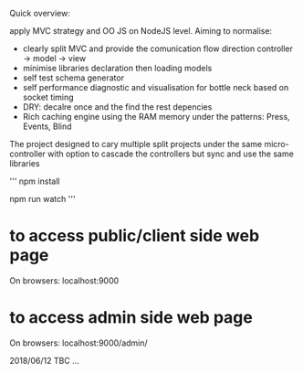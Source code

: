 Quick overview:

apply MVC strategy and OO JS on NodeJS level. 
Aiming to normalise:
 
* clearly split MVC and provide the comunication flow direction controller -> model -> view
* minimise libraries declaration then loading models
* self test schema generator 
* self performance diagnostic and visualisation for bottle neck based on socket timing 
* DRY: decalre once and the find the rest depencies 
* Rich caching engine using the RAM memory under the patterns: Press, Events, Blind 

The project designed to cary multiple split projects under the same micro-controller with option to cascade the controllers but sync and use the same libraries 
 
'''
npm install 

npm run watch
'''

# to access public/client side web page 
On browsers: localhost:9000

# to access admin side web page
On browsers: localhost:9000/admin/

2018/06/12
TBC ... 


